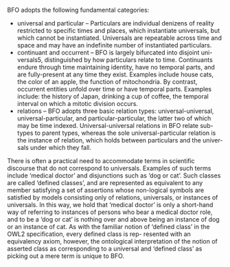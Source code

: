 BFO adopts the following fundamental categories:
- universal and particular – Particulars are individual denizens of reality restricted to specific times and places, which instantiate universals, but which cannot be instantiated. Universals are repeatable across time and space and may have an indefinite number of instantiated particulars.
- continuant and occurrent – BFO is largely bifurcated into disjoint uni- versals5, distinguished by how particulars relate to time. Continuants endure through time maintaining identity, have no temporal parts, and are fully-present at any time they exist. Examples include house cats, the color of an apple, the function of mitochondria. By contrast, occurrent entities unfold over time or have temporal parts. Examples include: the history of Japan, drinking a cup of coffee, the temporal interval on which a mitotic division occurs.
- relations – BFO adopts three basic relation types: universal-universal, universal-particular, and particular-particular, the latter two of which may be time indexed. Universal-universal relations in BFO relate sub- types to parent types, whereas the sole universal-particular relation is the instance of relation, which holds between particulars and the univer- sals under which they fall.

There is often a practical need to accommodate terms in scientific discourse that do not correspond to universals. Examples of such terms include ‘medical doctor’ and disjunctions such as ‘dog or cat’. Such classes are called ‘defined classes’, and are represented as equivalent to any member satisfying a set of assertions whose non-logical symbols are satisfied by models consisting only of relations, universals, or instances of universals. In this way, we hold that ‘medical doctor’ is only a short-hand way of referring to instances of persons who bear a medical doctor role, and to be a ‘dog or cat’ is nothing over and above being an instance of dog or an instance of cat. As with the familiar notion of ‘defined class’ in the OWL2 specification, every defined class is rep- resented with an equivalency axiom, however, the ontological interpretation of the notion of asserted class as corresponding to a universal and ‘defined class’ as picking out a mere term is unique to BFO.